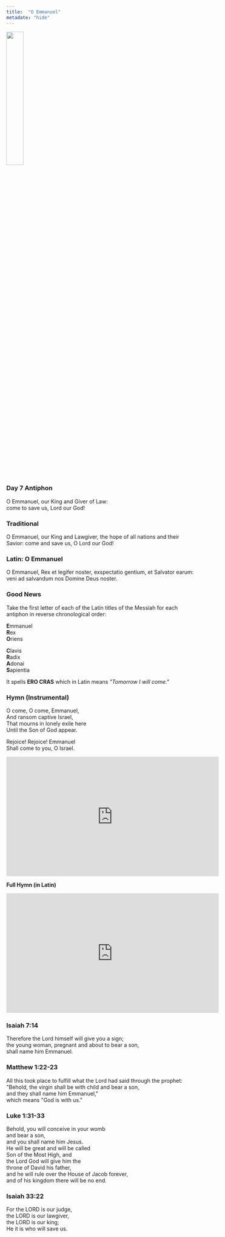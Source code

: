 ```yaml
---
title:  "O Emmanuel"
metadate: "hide"
---
```

<img src="{{ site.baseurl }}/assets/images/O_Emmanuel.png" class="drawing" style="width: 30%;">

### Day 7 Antiphon

O Emmanuel, our King and Giver of Law:<br>
come to save us, Lord our God!

### Traditional

O Emmanuel, our King and Lawgiver, the hope of all nations and their Savior: come and save us, O Lord our God!

### Latin: O Emmanuel

O Emmanuel, Rex et legifer noster, exspectatio gentium, et Salvator earum: veni ad salvandum nos Domine Deus noster.

### Good News

Take the first letter of each of the Latin titles of the Messiah for each antiphon in reverse chronological order:

**E**mmanuel\
**R**ex\
**O**riens

**C**lavis\
**R**adix\
**A**donai\
**S**apientia

It spells **ERO CRAS** which in Latin means *"Tomorrow I will come."*

### Hymn (Instrumental)

O come, O come, Emmanuel, <br>
And ransom captive Israel, <br>
That mourns in lonely exile here <br>
Until the Son of God appear. <br>
<p>
Rejoice! Rejoice! Emmanuel <br>
Shall come to you, O Israel. <br>
<p>

<div markdown="1">
<iframe width="560" height="315" src="https://www.youtube.com/embed/iO7ySn-Swwc?si=xumV0Rn_dNgQIDnw" title="YouTube video player" frameborder="0" allow="accelerometer; autoplay; clipboard-write; encrypted-media; gyroscope; picture-in-picture; web-share" allowfullscreen></iframe>

**Full Hymn (in Latin)**

<div markdown="1">
<iframe width="560" height="315" src="https://www.youtube.com/embed/mqWT9oE6EUk?si=ylUWKbXpRqrLmEx3" title="YouTube video player" frameborder="0" allow="accelerometer; autoplay; clipboard-write; encrypted-media; gyroscope; picture-in-picture; web-share" allowfullscreen></iframe>

### Isaiah 7:14

Therefore the Lord himself will give you a sign; <br>
the young woman, pregnant and about to bear a son, <br>
shall name him Emmanuel. <br>

### Matthew 1:22-23

All this took place to fulfill what the Lord had said through the prophet: <br>
"Behold, the virgin shall be with child and bear a son, <br>
and they shall name him Emmanuel," <br>
which means "God is with us." <br>

### Luke 1:31-33

Behold, you will conceive in your womb <br>
and bear a son, <br>
and you shall name him Jesus. <br>
He will be great and will be called <br>
Son of the Most High, and <br>
the Lord God will give him the <br>
throne of David his father, <br>
and he will rule over the House of Jacob forever, <br>
and of his kingdom there will be no end. <br>

### Isaiah 33:22

For the LORD is our judge, <br>
the LORD is our lawgiver, <br>
the LORD is our king; <br>
He it is who will save us.

